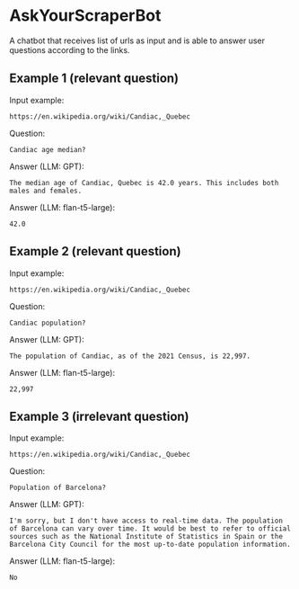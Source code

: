 # AskYourScraperBot
A chatbot that receives list of urls as input and is able to answer user questions according to the links.

## Example 1 (relevant question)

Input example:
```
https://en.wikipedia.org/wiki/Candiac,_Quebec
```

Question:
```
Candiac age median?
```

Answer (LLM: GPT):
```
The median age of Candiac, Quebec is 42.0 years. This includes both males and females.
```

Answer (LLM: flan-t5-large):
```
42.0
```

## Example 2 (relevant question)

Input example:
```
https://en.wikipedia.org/wiki/Candiac,_Quebec
```

Question:
```
Candiac population?
```

Answer (LLM: GPT):
```
The population of Candiac, as of the 2021 Census, is 22,997.
```

Answer (LLM: flan-t5-large):
```
22,997
```

## Example 3 (irrelevant question)

Input example:
```
https://en.wikipedia.org/wiki/Candiac,_Quebec
```

Question:
```
Population of Barcelona?
```

Answer (LLM: GPT):
```
I'm sorry, but I don't have access to real-time data. The population of Barcelona can vary over time. It would be best to refer to official sources such as the National Institute of Statistics in Spain or the Barcelona City Council for the most up-to-date population information.
```

Answer (LLM: flan-t5-large):
```
No
```
